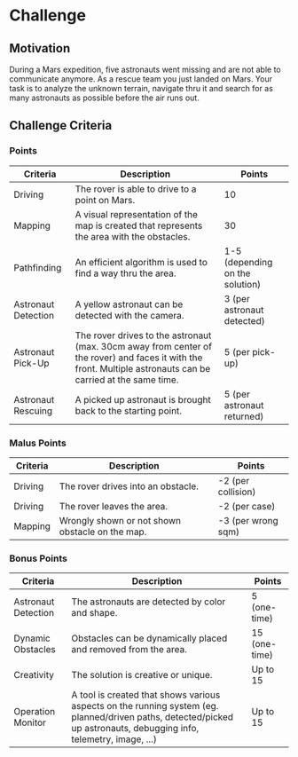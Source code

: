 # Challenge

## Motivation
During a Mars expedition, five astronauts went missing and are not able to communicate anymore. As a rescue team you just landed on Mars. Your task is to analyze the unknown terrain, navigate thru it and search for as many astronauts as possible before the air runs out.

## Challenge Criteria

### Points
| Criteria        | Description      | Points |
| --------------- | ---------------- | ------ |
| Driving | The rover is able to drive to a point on Mars. | 10 |
| Mapping | A visual representation of the map is created that represents the area with the obstacles. | 30 |
| Pathfinding | An efficient algorithm is used to find a way thru the area. | 1-5 (depending on the solution) |
| Astronaut Detection | A yellow astronaut can be detected with the camera. | 3 (per astronaut detected) |
| Astronaut Pick-Up | The rover drives to the astronaut (max. 30cm away from center of the rover) and faces it with the front. Multiple astronauts can be carried at the same time. | 5 (per pick-up) |
| Astronaut Rescuing | A picked up astronaut is brought back to the starting point. | 5 (per astronaut returned) |

### Malus Points
| Criteria        | Description     | Points |
| --------------- | --------------- | ------ |
| Driving | The rover drives into an obstacle. | -2 (per collision) |
| Driving | The rover leaves the area. | -2 (per case) |
| Mapping | Wrongly shown or not shown obstacle on the map. | -3 (per wrong sqm) |

### Bonus Points
| Criteria        | Description     | Points |
| --------------- | --------------- | ------ |
| Astronaut Detection | The astronauts are detected by color and shape. | 5 (one-time) |
| Dynamic Obstacles | Obstacles can be dynamically placed and removed from the area. | 15 (one-time) |
| Creativity | The solution is creative or unique. | Up to 15 |
| Operation Monitor | A tool is created that shows various aspects on the running system (eg. planned/driven paths, detected/picked up astronauts, debugging info, telemetry, image, ...) | Up to 15 |
